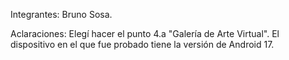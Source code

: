 Integrantes: Bruno Sosa.

Aclaraciones: Elegí hacer el punto 4.a "Galería de Arte Virtual".
El dispositivo en el que fue probado tiene la versión de Android 17.
